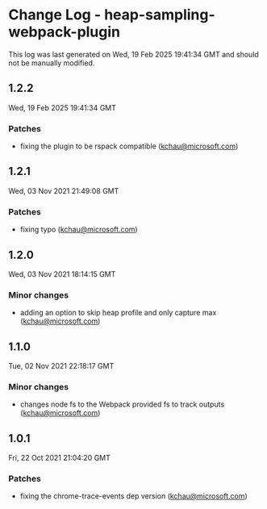 # Change Log - heap-sampling-webpack-plugin

This log was last generated on Wed, 19 Feb 2025 19:41:34 GMT and should not be manually modified.

<!-- Start content -->

## 1.2.2

Wed, 19 Feb 2025 19:41:34 GMT

### Patches

- fixing the plugin to be rspack compatible (kchau@microsoft.com)

## 1.2.1

Wed, 03 Nov 2021 21:49:08 GMT

### Patches

- fixing typo (kchau@microsoft.com)

## 1.2.0

Wed, 03 Nov 2021 18:14:15 GMT

### Minor changes

- adding an option to skip heap profile and only capture max (kchau@microsoft.com)

## 1.1.0

Tue, 02 Nov 2021 22:18:17 GMT

### Minor changes

- changes node fs to the Webpack provided fs to track outputs (kchau@microsoft.com)

## 1.0.1

Fri, 22 Oct 2021 21:04:20 GMT

### Patches

- fixing the chrome-trace-events dep version (kchau@microsoft.com)
